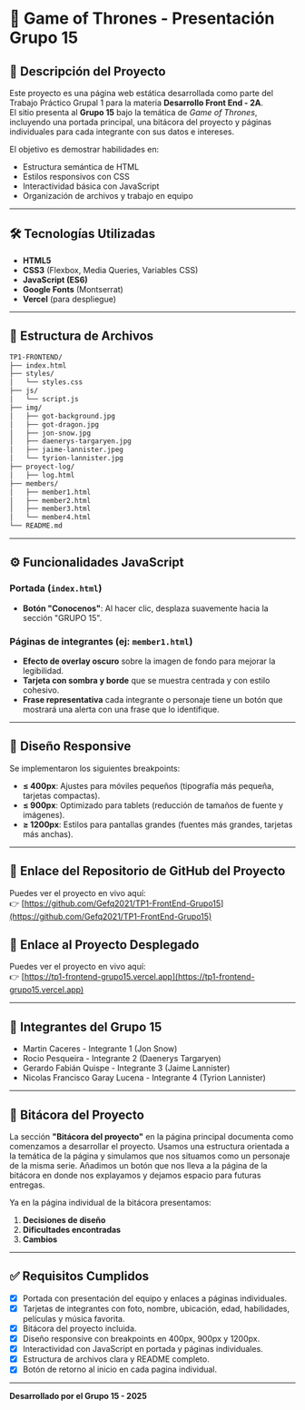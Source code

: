# 🐉 Game of Thrones - Presentación Grupo 15

## 📖 Descripción del Proyecto

Este proyecto es una página web estática desarrollada como parte del Trabajo Práctico Grupal 1 para la materia **Desarrollo Front End - 2A**.  
El sitio presenta al **Grupo 15** bajo la temática de *Game of Thrones*, incluyendo una portada principal, una bitácora del proyecto y páginas individuales para cada integrante con sus datos e intereses.

El objetivo es demostrar habilidades en:
- Estructura semántica de HTML
- Estilos responsivos con CSS
- Interactividad básica con JavaScript
- Organización de archivos y trabajo en equipo

---

## 🛠️ Tecnologías Utilizadas

- **HTML5**
- **CSS3** (Flexbox, Media Queries, Variables CSS)
- **JavaScript (ES6)**
- **Google Fonts** (Montserrat)
- **Vercel** (para despliegue)

---

## 📁 Estructura de Archivos

```txt
TP1-FRONTEND/
├── index.html
├── styles/
│   └── styles.css
├── js/
│   └── script.js
├── img/
│   ├── got-background.jpg
│   ├── got-dragon.jpg
│   ├── jon-snow.jpg
│   ├── daenerys-targaryen.jpg
│   ├── jaime-lannister.jpeg
│   └── tyrion-lannister.jpg
├── proyect-log/
│   ├── log.html
├── members/
│   ├── member1.html
│   ├── member2.html
│   ├── member3.html
│   └── member4.html
└── README.md
```

---

## ⚙️ Funcionalidades JavaScript

### Portada (`index.html`)
- **Botón "Conocenos"**: Al hacer clic, desplaza suavemente hacia la sección "GRUPO 15".

### Páginas de integrantes (ej: `member1.html`)
- **Efecto de overlay oscuro** sobre la imagen de fondo para mejorar la legibilidad.
- **Tarjeta con sombra y borde** que se muestra centrada y con estilo cohesivo.
- **Frase representativa** cada integrante o personaje tiene un botón que mostrará una alerta con una frase que lo identifique.

---

## 📱 Diseño Responsive

Se implementaron los siguientes breakpoints:

- **≤ 400px**: Ajustes para móviles pequeños (tipografía más pequeña, tarjetas compactas).
- **≤ 900px**: Optimizado para tablets (reducción de tamaños de fuente y imágenes).
- **≥ 1200px**: Estilos para pantallas grandes (fuentes más grandes, tarjetas más anchas).

---

## 🔗 Enlace del Repositorio de GitHub del Proyecto

Puedes ver el proyecto en vivo aquí:  
👉 [https://github.com/Gefq2021/TP1-FrontEnd-Grupo15](https://github.com/Gefq2021/TP1-FrontEnd-Grupo15)


## 🔗 Enlace al Proyecto Desplegado

Puedes ver el proyecto en vivo aquí:  
👉 [https://tp1-frontend-grupo15.vercel.app](https://tp1-frontend-grupo15.vercel.app)

---

## 👥 Integrantes del Grupo 15

- Martin Caceres - Integrante 1 (Jon Snow)
- Rocio  Pesqueira - Integrante 2 (Daenerys Targaryen)
- Gerardo Fabián Quispe - Integrante 3 (Jaime Lannister)
- Nicolas Francisco	Garay Lucena - Integrante 4 (Tyrion Lannister)

---

## 📘 Bitácora del Proyecto

La sección **"Bitácora del proyecto"** en la página principal documenta como comenzamos a desarrollar el proyecto. Usamos una estructura orientada a la temática de la página
y simulamos que nos situamos como un personaje de la misma serie. Añadimos un botón que nos lleva a la página de la bitácora en donde nos explayamos y dejamos espacio
para futuras entregas.

Ya en la página individual de la bitácora presentamos:
1. **Decisiones de diseño**
2. **Dificultades encontradas**
3. **Cambios**

---

## ✅ Requisitos Cumplidos

- [x] Portada con presentación del equipo y enlaces a páginas individuales.
- [x] Tarjetas de integrantes con foto, nombre, ubicación, edad, habilidades, películas y música favorita.
- [x] Bitácora del proyecto incluida.
- [x] Diseño responsive con breakpoints en 400px, 900px y 1200px.
- [x] Interactividad con JavaScript en portada y páginas individuales.
- [x] Estructura de archivos clara y README completo.
- [x] Botón de retorno al inicio en cada pagina individual.

---

**Desarrollado por el Grupo 15 - 2025**
